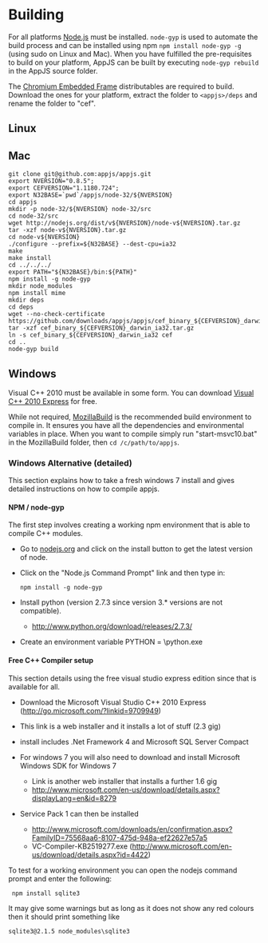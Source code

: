 # Building
For all platforms [Node.js](http://nodejs.org/#download) must be installed. `node-gyp` is used to automate the build process and can be installed using npm `npm install node-gyp -g` (using sudo on Linux and Mac). When you have fulfilled the pre-requisites to build on your platform, AppJS can be built by executing `node-gyp rebuild` in the AppJS source folder.

The [Chromium Embedded Frame](https://github.com/appjs/appjs/downloads) distributables are required to build. Download the ones for your platform, extract the folder to `<appjs>/deps` and rename the folder to "cef".

## Linux

## Mac

    git clone git@github.com:appjs/appjs.git
    export NVERSION="0.8.5";
    export CEFVERSION="1.1180.724";
    export N32BASE=`pwd`/appjs/node-32/${NVERSION}
    cd appjs
    mkdir -p node-32/${NVERSION} node-32/src
    cd node-32/src
    wget http://nodejs.org/dist/v${NVERSION}/node-v${NVERSION}.tar.gz
    tar -xzf node-v${NVERSION}.tar.gz
    cd node-v${NVERSION}
    ./configure --prefix=${N32BASE} --dest-cpu=ia32
    make
    make install
    cd ../../../
    export PATH="${N32BASE}/bin:${PATH}"
    npm install -g node-gyp
    mkdir node_modules
    npm install mime
    mkdir deps
    cd deps
    wget --no-check-certificate https://github.com/downloads/appjs/appjs/cef_binary_${CEFVERSION}_darwin_ia32.tar.gz
    tar -xzf cef_binary_${CEFVERSION}_darwin_ia32.tar.gz
    ln -s cef_binary_${CEFVERSION}_darwin_ia32 cef
    cd ..
    node-gyp build

## Windows
Visual C++ 2010 must be available in some form. You can download [Visual C++ 2010 Express](http://www.microsoft.com/visualstudio/en-us/products/2010-editions/visual-cpp-express) for free.

While not required, [MozillaBuild](http://ftp.mozilla.org/pub/mozilla.org/mozilla/libraries/win32/MozillaBuildSetup-Latest.exe) is the recommended build environment to compile in. It ensures you have all the dependencies and environmental variables in place. When you want to compile simply run "start-msvc10.bat" in the MozillaBuild folder, then `cd /c/path/to/appjs`.

### Windows Alternative (detailed)

This section explains how to take a fresh windows 7 install and gives detailed instructions on how to compile appjs.

#### NPM / node-gyp
The first step involves creating a working npm environment that is able to compile C++ modules.
* Go to [nodejs.org](http://nodejs.org/) and click on the install button to get the latest version of node.
* Click on the "Node.js Command Prompt" link and then type in:

      npm install -g node-gyp 
* Install python (version 2.7.3 since version 3.* versions are not compatible).
  * http://www.python.org/download/releases/2.7.3/
* Create an environment variable PYTHON = <install directory>\python.exe

#### Free C++ Compiler setup
This section details using the free visual studio express edition since that is available for all. 

* Download the Microsoft Visual Studio C++ 2010 Express (http://go.microsoft.com/?linkid=9709949)
 * This link is a web installer and it installs a lot of stuff (2.3 gig)
 * install includes .Net Framework 4 and Microsoft SQL Server Compact

* For windows 7 you will also need to download and install Microsoft Windows SDK for Windows 7
  * Link is another web installer that installs a further 1.6 gig
  * http://www.microsoft.com/en-us/download/details.aspx?displayLang=en&id=8279

* Service Pack 1 can then be installed
  * http://www.microsoft.com/downloads/en/confirmation.aspx?FamilyID=75568aa6-8107-475d-948a-ef22627e57a5
  * VC-Compiler-KB2519277.exe (http://www.microsoft.com/en-us/download/details.aspx?id=4422)

To test for a working environment you can open the nodejs command prompt and enter the following:

     npm install sqlite3

It may give some warnings but as long as it does not show any red colours then it should print something like
    
	sqlite3@2.1.5 node_modules\sqlite3
	
